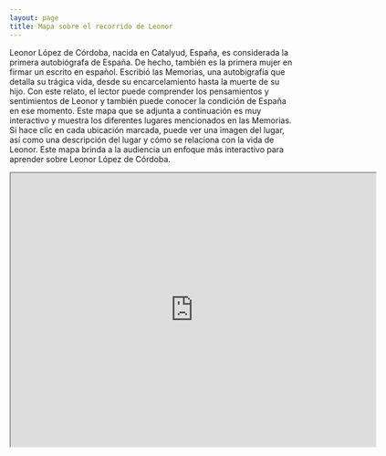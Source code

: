 ```yaml
---
layout: page
title: Mapa sobre el recorrido de Leonor
---
```


Leonor López de Córdoba, nacida en Catalyud, España, es considerada la primera autobiógrafa de España. De hecho, también es la primera mujer en firmar un escrito en español. Escribió las Memorias, una autobigrafía que detalla su trágica vida, desde su encarcelamiento hasta la muerte de su hijo. Con este relato, el lector puede comprender los pensamientos y sentimientos de Leonor y también puede conocer la condición de España en ese momento. 
Este mapa que se adjunta a continuación es muy interactivo y muestra los diferentes lugares mencionados en las Memorias. Si hace clic en cada ubicación marcada, puede ver una imagen del lugar, así como una descripción del lugar y cómo se relaciona con la vida de Leonor. Este mapa brinda a la audiencia un enfoque más interactivo para aprender sobre Leonor López de Córdoba.


<iframe src="https://www.google.com/maps/d/u/0/embed?mid=1P82QnsOrJnEvnoRIoVhHmVDlP1p0S5nw" width="640" height="480"></iframe>
